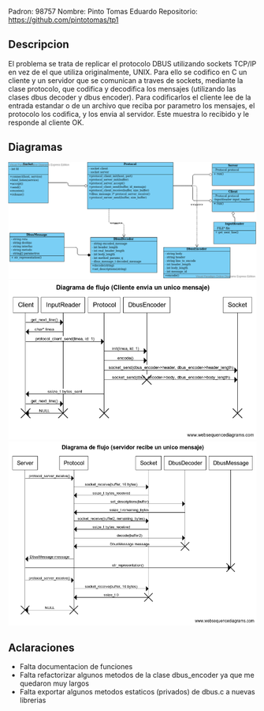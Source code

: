 Padron: 98757
Nombre: Pinto Tomas Eduardo
Repositorio: https://github.com/pintotomas/tp1

## Descripcion

El problema se trata de replicar el protocolo DBUS utilizando sockets TCP/IP en vez de el que utiliza originalmente, UNIX. Para ello se codifico en C un cliente y un servidor que se comunican a traves de sockets, mediante la clase protocolo, que codifica y decodifica los mensajes (utilizando las clases dbus decoder y dbus encoder). Para codificarlos el cliente lee de la entrada estandar o de un archivo que reciba por parametro los mensajes, el protocolo los codifica, y los envia al servidor. Este muestra lo recibido y le responde al cliente OK.

## Diagramas
![Diagrama de clases](diagramas/clases.png)
![Diagrama de flujo cliente](diagramas/flujo_cliente.png)
![Diagrama de flujo servidor](diagramas/flujo_servidor.png)

## Aclaraciones

- Falta documentacion de funciones
- Falta refactorizar algunos metodos de la clase dbus_encoder ya que me quedaron muy largos
- Falta exportar algunos metodos estaticos (privados) de dbus.c a nuevas librerias
